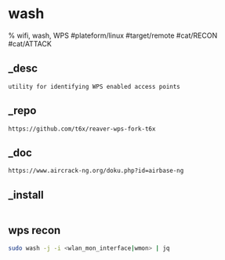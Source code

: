 # wash
% wifi, wash, WPS
#plateform/linux #target/remote #cat/RECON #cat/ATTACK

## _desc
```
utility for identifying WPS enabled access points
```

## _repo
```
https://github.com/t6x/reaver-wps-fork-t6x
```

## _doc
```
https://www.aircrack-ng.org/doku.php?id=airbase-ng
```

## _install
```
```

## wps recon
```bash
sudo wash -j -i <wlan_mon_interface|wmon> | jq
```